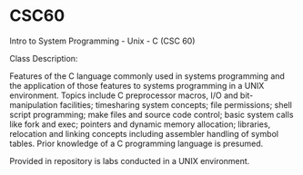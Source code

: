# CSC60
Intro to System Programming - Unix - C (CSC 60)

Class Description:

Features of the C language commonly used in systems programming and the application of those
features to systems programming in a UNIX environment. Topics include C preprocessor
macros, I/O and bit-manipulation facilities; timesharing system concepts; file permissions; shell
script programming; make files and source code control; basic system calls like fork and exec;
pointers and dynamic memory allocation; libraries, relocation and linking concepts including
assembler handling of symbol tables. Prior knowledge of a C programming language is
presumed.

Provided in repository is labs conducted in a UNIX environment.
